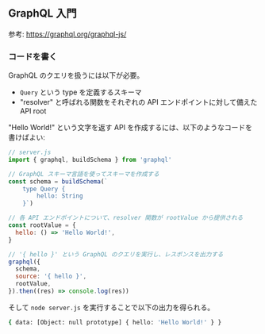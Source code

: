## GraphQL 入門
参考: https://graphql.org/graphql-js/

### コードを書く
GraphQL のクエリを扱うには以下が必要。
- `Query` という type を定義するスキーマ
- "resolver" と呼ばれる関数をそれぞれの API エンドポイントに対して備えた API root

"Hello World!" という文字を返す API を作成するには、以下のようなコードを書けばよい:

```js
// server.js
import { graphql, buildSchema } from 'graphql'

// GraphQL スキーマ言語を使ってスキーマを作成する
const schema = buildSchema(`
    type Query {
        hello: String
    }`)

// 各 API エンドポイントについて、resolver 関数が rootValue から提供される
const rootValue = {
  hello: () => 'Hello World!',
}

// '{ hello }' という GraphQL のクエリを実行し、レスポンスを出力する
graphql({
  schema,
  source: '{ hello }',
  rootValue,
}).then((res) => console.log(res))
```

そして `node server.js` を実行することで以下の出力を得られる。

```sh
{ data: [Object: null prototype] { hello: 'Hello World!' } }
```

